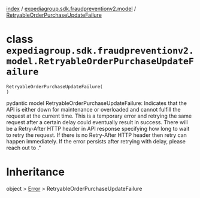 [index](index.md) /
[expediagroup.sdk.fraudpreventionv2.model](expediagroup.sdk.fraudpreventionv2.model.md)
/
[RetryableOrderPurchaseUpdateFailure](RetryableOrderPurchaseUpdateFailure.md)

# class `expediagroup.sdk.fraudpreventionv2.model.RetryableOrderPurchaseUpdateFailure`

```
RetryableOrderPurchaseUpdateFailure(
)
```

pydantic model RetryableOrderPurchaseUpdateFailure: Indicates that the
API is either down for maintenance or overloaded and cannot fulfill the
request at the current time. This is a temporary error and retrying the
same request after a certain delay could eventually result in success.
There will be a Retry-After HTTP header in API response specifying how
long to wait to retry the request. If there is no Retry-After HTTP
header then retry can happen immediately. If the error persists after
retrying with delay, please reach out to <support team>."

# Inheritance

object > [Error](Error.md) > RetryableOrderPurchaseUpdateFailure
